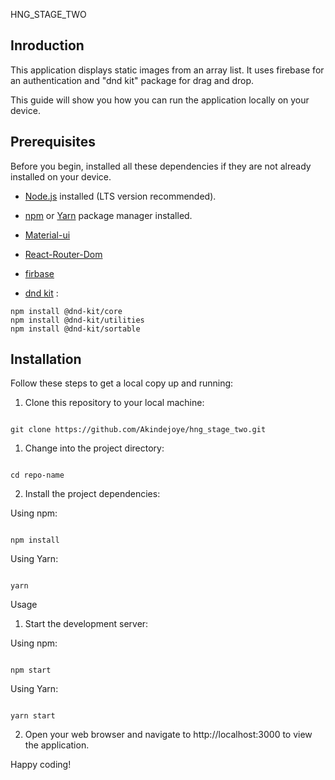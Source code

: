 HNG_STAGE_TWO

## Inroduction

This application displays static images from an array list. It uses firebase for an authentication and "dnd kit" package for drag and drop.

This guide will show you how you can run the application locally on your device.

## Prerequisites

Before you begin, installed all these dependencies if they are not already installed on your device.

- [Node.js](https://nodejs.org/) installed (LTS version recommended).

- [npm](https://www.npmjs.com/) or [Yarn](https://yarnpkg.com/) package manager installed.

- [Material-ui](https://mui.com/material-ui/getting-started/installation/)

- [React-Router-Dom](https://www.npmjs.com/package/react-router-dom)

- [firbase](https://www.npmjs.com/package/firebase)

- [dnd kit](https://dndkit.com/) :

```shell
npm install @dnd-kit/core
npm install @dnd-kit/utilities
npm install @dnd-kit/sortable
```

## Installation

Follow these steps to get a local copy up and running:

1. Clone this repository to your local machine:

```shell

git clone https://github.com/Akindejoye/hng_stage_two.git

```

1. Change into the project directory:

```shell

cd repo-name

```

2. Install the project dependencies:

Using npm:

```shell

npm install

```

Using Yarn:

```shell

yarn

```

Usage

1.  Start the development server:

Using npm:

```shell

npm start

```

Using Yarn:

```shell

yarn start

```

2. Open your web browser and navigate to http://localhost:3000 to view the application.

Happy coding!
